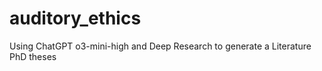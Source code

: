 # auditory_ethics

Using ChatGPT o3-mini-high and Deep Research to generate a Literature PhD theses
